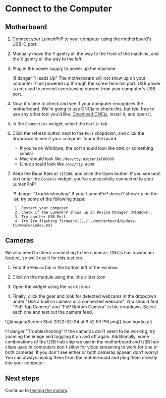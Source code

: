 # Connect to the Computer

## Motherboard

1. Connect your LumenPnP to your computer using the motherboard's USB-C port.

2. Manually move the Y gantry all the way to the front of the machine, and the X gantry all the way to the left.

3. Plug in the power supply to power up the machine

    !!! danger "Heads Up"
        The motherboard will not show up on your computer if not powered up through the screw terminal port. USB power is not used to prevent overdrawing current from your computer's USB port.


1. Now, it's time to check and see if your computer recognizes the motherboard. We're going to use CNCjs to check this, but feel free to use any other tool you'd like. [Download CNCjs](https://github.com/cncjs/cncjs/releases), install it, and open it.

2. In the `Connection` widget, select the `Marlin` tab.

3. Click the refresh button next to the `Port` dropdown, and click the dropdown to see if your computer found the board.
     * If you're on Windows, the port should look like `COM1` or something similar
     * Mac should look like `/dev/tty.usbserial00000`
     * Linux should look like `/dev/tty.ACM0`

4. Keep the Baud Rate at `115200`, and click the Open button. If you see boot text enter the `Console` widget, you've successfully connected to your LumenPnP!

    !!! danger "Troubleshooting"
        If your LumenPnP doesn't show up on the list, try some of the following steps:

        1. Restart your computer
        2. Check if the LumenPnP shows up in Device Manager (Windows).
        3. Try another USB Port
        4. Try [re-flashing firmware](../../motherboard/update-firmware/index.md)

## Cameras
We also need to check connecting to the cameras. CNCjs has a webcam feature, so we'll use it for this test too.

1. Find the `Webcam` tab in the bottom left of the window

2. Click on the module using the little slider icon

3.  Open the widget using the carrot icon

4.  Finally, click the gear and look for detected webcams in the dropdown under "Use a built-in camera or a connected webcam". You should find "PnP Top Camera" and "PnP Bottom Camera" in the dropdown. Select each one and test out the camera feed.

![](images/Screen Shot 2022-02-04 at 9.52.50 PM.png){ loading=lazy }

!!! danger "Troubleshooting"
          If the cameras don't seem to be working, try zooming the image and toggling it on and off again. Additionally, some combinations of the USB hub chip we use in the motherboard and USB hub chips used in computers don't allow for video streaming to work for one or both cameras. If you don't see either or both cameras appear, don't worry! You can always unplug them from the motherboard and plug them directly into your computer.

## Next steps

Continue to [testing the motors](../motor-check/index.md).
